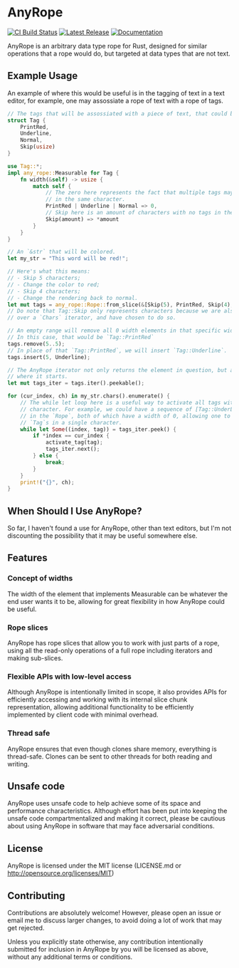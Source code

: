 # AnyRope

[![CI Build Status][github-ci-img]][github-ci]
[![Latest Release][crates-io-badge]][crates-io-url]
[![Documentation][docs-rs-img]][docs-rs-url]

AnyRope is an arbitrary data type rope for Rust, designed for similar operations
that a rope would do, but targeted at data types that are not text.


## Example Usage

An example of where this would be useful is in the tagging of text in a text editor,
for example, one may assossiate a rope of text with a rope of tags.

```rust
// The tags that will be assossiated with a piece of text, that could be a rope.
struct Tag {
    PrintRed,
    Underline,
    Normal,
    Skip(usize)
}

use Tag::*;
impl any_rope::Measurable for Tag {
    fn width(&self) -> usize {
        match self {
            // The zero here represents the fact that multiple tags may be placed
            // in the same character.
            PrintRed | Underline | Normal => 0,
            // Skip here is an amount of characters with no tags in them.
            Skip(amount) => *amount
        }
    }
}

// An `&str` that will be colored.
let my_str = "This word will be red!";

// Here's what this means:
// - Skip 5 characters;
// - Change the color to red;
// - Skip 4 characters;
// - Change the rendering back to normal.
let mut tags = any_rope::Rope::from_slice(&[Skip(5), PrintRed, Skip(4), Normal]);
// Do note that Tag::Skip only represents characters because we are also iterating
// over a `Chars` iterator, and have chosen to do so.

// An empty range will remove all 0 width elements in that specific width.
// In this case, that would be `Tag::PrintRed`
tags.remove(5..5);
// In place of that `Tag::PrintRed`, we will insert `Tag::Underline`.
tags.insert(5, Underline);

// The AnyRope iterator not only returns the element in question, but also the width
// where it starts.
let mut tags_iter = tags.iter().peekable();

for (cur_index, ch) in my_str.chars().enumerate() {
    // The while let loop here is a useful way to activate all tags within the same
    // character. For example, we could have a sequence of [Tag::UnderLine, Tag::PrintRed]
    // in the `Rope`, both of which have a width of 0, allowing one to execute multiple
    // `Tag`s in a single character.
    while let Some((index, tag)) = tags_iter.peek() {
        if *index == cur_index {
            activate_tag(tag);
            tags_iter.next();
        } else {
            break;
        }
    }
    print!("{}", ch);
}
```

## When Should I Use AnyRope?

So far, I haven't found a use for AnyRope, other than text editors, but I'm not
discounting the possibility that it may be useful somewhere else.

## Features

### Concept of widths

The width of the element that implements Measurable can be whatever the end user wants
it to be, allowing for great flexibility in how AnyRope could be useful.

### Rope slices

AnyRope has rope slices that allow you to work with just parts of a rope, using
all the read-only operations of a full rope including iterators and making
sub-slices.

### Flexible APIs with low-level access

Although AnyRope is intentionally limited in scope, it also provides APIs for
efficiently accessing and working with its internal slice chunk
representation, allowing additional functionality to be efficiently
implemented by client code with minimal overhead.

### Thread safe

AnyRope ensures that even though clones share memory, everything is thread-safe.
Clones can be sent to other threads for both reading and writing.

## Unsafe code

AnyRope uses unsafe code to help achieve some of its space and performance
characteristics. Although effort has been put into keeping the unsafe code
compartmentalized and making it correct, please be cautious about using AnyRope
in software that may face adversarial conditions.

## License

AnyRope is licensed under the MIT license (LICENSE.md or http://opensource.org/licenses/MIT)

## Contributing

Contributions are absolutely welcome!  However, please open an issue or email
me to discuss larger changes, to avoid doing a lot of work that may get
rejected.

Unless you explicitly state otherwise, any contribution intentionally
submitted for inclusion in AnyRope by you will be licensed as above,
without any additional terms or conditions.

[crates-io-badge]: https://img.shields.io/crates/v/any-rope.svg
[crates-io-url]:   https://crates.io/crates/any-rope
[github-ci-img]:   https://github.com/AhoyISki/AnyRope/actions/workflows/ci.yml/badge.svg
[github-ci]:       https://github.com/AhoyISki/AnyRope/actions/workflows/ci.yml
[docs-rs-img]:     https://docs.rs/any-rope/badge.svg
[docs-rs-url]:     https://docs.rs/any-rope
